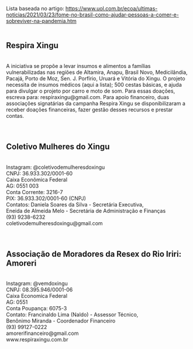 Lista baseada no artigo: https://www.uol.com.br/ecoa/ultimas-noticias/2021/03/23/fome-no-brasil-como-ajudar-pessoas-a-comer-e-sobreviver-na-pandemia.htm
<br>
<br>
<h2>Respira Xingu</h2><br>
A iniciativa se propõe a levar insumos e alimentos a famílias vulnerabilizadas nas regiões de Altamira, Anapu, Brasil Novo, Medicilândia, Pacajá, Porto de Moz, Sen. J. Porfírio, Uruará e Vitória do Xingu. O projeto necessita de insumos médicos (aqui a lista); 500 cestas básicas, e ajuda para divulgar o projeto por carro e moto de som. Para essas doações, escreva para: respiraxingu@gmail.com. Para apoio financeiro, duas associações signatárias da campanha Respira Xingu se disponibilizaram a receber doações financeiras, fazer gestão desses recursos e prestar contas.<br>
<br>
<br>
<h2>Coletivo Mulheres do Xingu</h2><br>
Instagram: @coletivodemulheresdoxingu<br>
CNPJ: 36.933.302/0001-60<br>
Caixa Econômica Federal<br>
AG: 0551 003<br>
Conta Corrente: 3216-7<br>
PIX: 36.933.302/0001-60 (CNPJ)<br>
Contatos: Daniela Soares da Silva - Secretária Executiva,<br>
Eneida de Almeida Melo - Secretária de Administração e Finanças<br>
(93) 9238-6232<br>
coletivodemulheresdoxingu@gmail.com<br>
<br>
<br>
<h2>Associação de Moradores da Resex do Rio Iriri: Amoreri</h2><br>
Instagram: @vemdoxingu<br>
CNPJ: 08.395.946/0001-06<br>
Caixa Economica Federal <br>
AG: 0551 <br>
Conta Poupança: 6075-3<br>
Contato: Francinaldo Lima (Naldo) - Assessor Técnico, <br>
Benônimo Miranda - Coordenador Financeiro <br>
(93) 99127-0222<br>
amorerifinanceiro@gmail.com<br>
www.respiraxingu.com.br<br>
<br>
<br>
